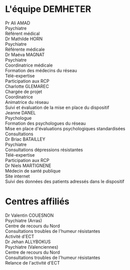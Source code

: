 <!-- Title: Équipe DEMHETER
     Menu: Qui sommes-nous ? / Équipe
     Created: 2023-05-30 -->

# L'équipe DEMHETER

<div class="team">
    <div>
        <div class="name">Pr Ali AMAD</div>
        <img src="/static/equipe/ali_amad.jpg" alt="" />
        <div class="title">Psychiatre</div>
        <div class="mission">Référent médical</div>
    </div>
    <div>
        <div class="name">Dr Mathilde HORN</div>
        <img src="/static/equipe/mathilde_horn.jpg" alt="" />
        <div class="title">Psychiatre</div>
        <div class="mission">Référente médicale</div>
    </div>
</div>

<div class="team">
    <div>
        <div class="name">Dr Maéva MAGNAT</div>
        <img src="/static/equipe/avatar.png" alt="" />
        <div class="title">Psychiatre</div>
        <div class="mission">Coordinatrice médicale</div>
        <div class="mission">Formation des médecins du réseau</div>
        <div class="mission">Télé-expertise</div>
        <div class="mission">Participation aux RCP</div>
    </div>
    <div>
        <div class="name">Charlotte GLEMAREC</div>
        <img src="/static/equipe/charlotte_glemarec.jpg" alt="" />
        <div class="title">Chargée de projet</div>
        <div class="mission">Coordinatrice</div>
        <div class="mission">Animatrice du réseau</div>
        <div class="mission">Suivi et évaluation de la mise en place du dispositif</div>
    </div>
    <div>
        <div class="name">Jeanne DANEL</div>
        <img src="/static/equipe/jeanne_danel.jpg" alt="" />
        <div class="title">Psychologue</div>
        <div class="mission">Formation des psychologues du réseau</div>
        <div class="mission">Mise en place d'évaluations psychologiques standardisées</div>
        <div class="mission">Consultations</div>
    </div>
    <div>
        <div class="name">Dr Briac BATAILLEY</div>
        <img src="/static/equipe/briac_batailley.jpg" alt="" />
        <div class="title">Psychiatre</div>
        <div class="mission">Consultations dépressions résistantes</div>
        <div class="mission">Télé-expertise</div>
        <div class="mission">Participation aux RCP</div>
    </div>
    <div>
        <div class="name">Dr Niels MARTIGNENE</div>
        <img src="/static/equipe/niels_martignene.jpg" alt="" />
        <div class="title">Médecin de santé publique</div>
        <div class="mission">Site internet</div>
        <div class="mission">Suivi des données des patients adressés dans le dispositif</div>
    </div>
</div>

# Centres affiliés

<div class="team">
    <div>
        <div class="name">Dr Valentin COUESNON</div>
        <img src="/static/equipe/avatar.png" alt="" />
        <div class="title">Psychiatre (Arras)</div>
        <div class="mission">Centre de recours du Nord</div>
        <div class="mission">Consultations troubles de l'humeur résistantes</div>
        <div class="mission">Activité d'ECT</div>
    </div>
    <div>
        <div class="name">Dr Jehan ALLYBOKUS</div>
        <img src="/static/equipe/jehan_allybokus.jpg" alt="" />
        <div class="title">Psychiatre (Valenciennes)</div>
        <div class="mission">Centre de recours du Nord</div>
        <div class="mission">Consultations troubles de l'humeur résistantes</div>
        <div class="mission">Relance de l'activité d'ECT</div>
    </div>
</div>
